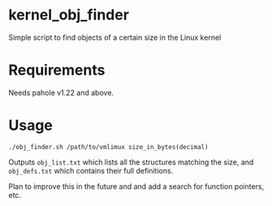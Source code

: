 # kernel_obj_finder
Simple script to find objects of a certain size in the Linux kernel

# Requirements

Needs pahole v1.22 and above. 

# Usage

```./obj_finder.sh /path/to/vmlimux size_in_bytes(decimal)```


Outputs `obj_list.txt` which lists all the structures matching the size, and `obj_defs.txt` which contains their full definitions.

Plan to improve this in the future and and add a search for function pointers, etc.
